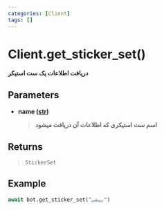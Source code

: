 ```yaml
---
categories: [Client]
tags: []
---
```


<h1>Client.<strong>get_sticker_set()</strong></h1>

<p align="left" dir="rtl"><strong>دریافت اطلاعات یک ست استیکر</strong></p>

<h2>Parameters</h2>

<ul>
<li><strong>name (<a href="https://docs.python.org/3/library/stdtypes.html#str">str</a>)</strong><blockquote dir="rtl">
<p><strong>اسم ست استیکری که اطلاعات آن دریافت میشود</strong></p>
</blockquote>
</li>
</ul>

<h2>Returns</h2>

<blockquote>
<p><code>StickerSet</code></p>
</blockquote>

<h2>Example</h2>

```python
await bot.get_sticker_set("پیشی")
```